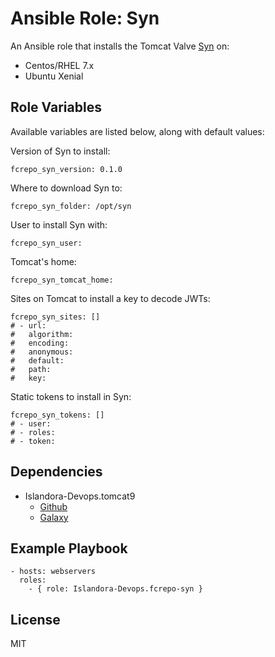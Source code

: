 # Ansible Role: Syn

An Ansible role that installs the Tomcat Valve [Syn](https://github.com/Islandora-CLAW/Syn) on:

* Centos/RHEL 7.x
* Ubuntu Xenial

## Role Variables

Available variables are listed below, along with default values:

Version of Syn to install:
```
fcrepo_syn_version: 0.1.0
```

Where to download Syn to:
```
fcrepo_syn_folder: /opt/syn
```

User to install Syn with:
```
fcrepo_syn_user:
```

Tomcat's home:
```
fcrepo_syn_tomcat_home:
```

Sites on Tomcat to install a key to decode JWTs:
```
fcrepo_syn_sites: []
# - url:
#   algorithm:
#   encoding:
#   anonymous:
#   default:
#   path:
#   key:
```

Static tokens to install in Syn:
```
fcrepo_syn_tokens: []
# - user:
# - roles:
# - token:
```

## Dependencies

* Islandora-Devops.tomcat9
     * [Github](https://github.com/Islandora-Devops/ansible-role-tomcat9)
     * [Galaxy](https://galaxy.ansible.com/Islandora-Devops/tomcat9/)
  
## Example Playbook

    - hosts: webservers
      roles:
        - { role: Islandora-Devops.fcrepo-syn }

## License

MIT
